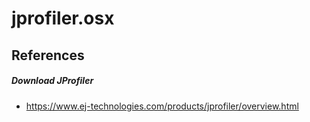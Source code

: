 # jprofiler.osx

## References

##### Download JProfiler
* https://www.ej-technologies.com/products/jprofiler/overview.html
